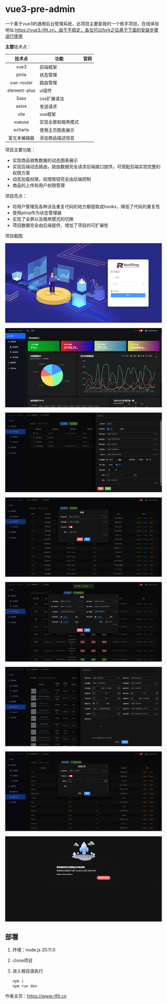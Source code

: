 # vue3-pre-admin

一个基于vue3的通用后台管理系统，此项目主要是我的一个练手项目，在线体验地址:https://vue3.rlfit.cn，由于不稳定，各位可以fork之后基于下面的安装步骤进行使用

**主要**技术点：

|    技术点    | 功能               | 官网 |
| :----------: | ------------------ | ---- |
|     vue3     | 前端框架           |      |
|    pinia     | 状态管理           |      |
|  vue-router  | 路由管理           |      |
| element-plus | ui组件             |      |
|     Sass     | css扩展语法        |      |
|    axios     | 发送请求           |      |
|     vite     | vue框架            |      |
|    vueuse    | 实现全屏和暗黑模式 |      |
|   echarts    | 使用主页图表展示   |      |
| 富文本编辑器 | 添加商品描述信息   |      |

项目主要功能：

- 实现商品销售数据的动态图表展示
- 实现后端动态路由，路由数据完全请求后端接口提供，可搭配后端实现完整的权限方案
- 动态加载权限，权限按钮完全由后端控制
- 商品的上传和用户权限管理

项目亮点：

- 将用户管理及各种涉及重复代码的地方都提取成hooks，降低了代码的重复性
- 使用pinia作为状态管理器
- 实现了全屏以及暗黑模式的切换
- 项目数据完全由后端提供，增加了项目的可扩展性

项目截图

![Snipaste_2024-03-03_18-51-06](./src/assets/introduce/Snipaste_2024-03-03_18-51-06.png)

![Snipaste_2024-03-03_18-48-05](./src/assets/introduce/Snipaste_2024-03-03_18-48-05.png)

![Snipaste_2024-03-03_18-50-20](./src/assets/introduce/Snipaste_2024-03-03_18-50-20.png)

![Snipaste_2024-03-03_18-50-27](./src/assets/introduce/Snipaste_2024-03-03_18-50-27.png)

![Snipaste_2024-03-03_18-50-35](./src/assets/introduce/Snipaste_2024-03-03_18-50-35.png)

![Snipaste_2024-03-03_18-50-42](./src/assets/introduce/Snipaste_2024-03-03_18-50-42.png)

![Snipaste_2024-03-03_18-50-49](./src/assets/introduce/Snipaste_2024-03-03_18-50-49.png)

![Snipaste_2024-03-03_18-50-58](./src/assets/introduce/Snipaste_2024-03-03_18-50-58.png)

## 部署

1. 环境：node.js 20.11.0

2. clone项目 

3. 进入根目录执行

   ```shell
   npm i
   npm run dev
   ```

作者主页：https://www.rlfit.cn
   
